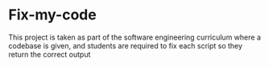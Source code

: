 # Fix-my-code

This project is taken as part of the software engineering curriculum where a codebase is given, and students are required to fix each script so they return the correct output
